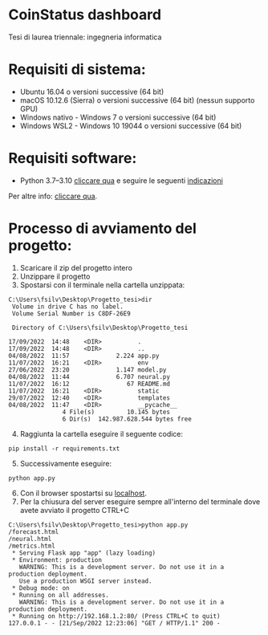 # CoinStatus dashboard
Tesi di laurea triennale: ingegneria informatica

# Requisiti di sistema:
- Ubuntu 16.04 o versioni successive (64 bit)
- macOS 10.12.6 (Sierra) o versioni successive (64 bit) (nessun supporto GPU)
- Windows nativo - Windows 7 o versioni successive (64 bit)
- Windows WSL2 - Windows 10 19044 o versioni successive (64 bit)


# Requisiti software:
- Python 3.7–3.10 [cliccare qua](https://www.python.org/downloads/) e seguire le seguenti [indicazioni](https://www.youtube.com/watch?v=Kn1HF3oD19c&ab_channel=AmitThinks)

Per altre info:  [cliccare qua](https://www.tensorflow.org/install/pip#software_requirements).


# Processo di avviamento del progetto:
1. Scaricare il zip del progetto intero
2. Unzippare il progetto 
3. Spostarsi con il terminale nella cartella unzippata:

````
C:\Users\fsilv\Desktop\Progetto_tesi>dir
 Volume in drive C has no label.
 Volume Serial Number is C8DF-26E9

 Directory of C:\Users\fsilv\Desktop\Progetto_tesi

17/09/2022  14:48    <DIR>          .
17/09/2022  14:48    <DIR>          ..
04/08/2022  11:57             2.224 app.py
11/07/2022  16:21    <DIR>          env
27/06/2022  23:20             1.147 model.py
04/08/2022  11:44             6.707 neural.py
11/07/2022  16:12                67 README.md
11/07/2022  16:21    <DIR>          static
29/07/2022  12:40    <DIR>          templates
04/08/2022  11:47    <DIR>          __pycache__
               4 File(s)         10.145 bytes
               6 Dir(s)  142.987.628.544 bytes free
````

4. Raggiunta la cartella eseguire il seguente codice:

````
pip install -r requirements.txt
````


5. Successivamente eseguire:

````
python app.py
````

6. Con il browser spostartsi su [localhost](http://127.0.0.1:80). 
7. Per la chiusura del server eseguire sempre all'interno del terminale dove avete avviato il progetto CTRL+C

````
C:\Users\fsilv\Desktop\Progetto_tesi>python app.py
/forecast.html
/neural.html
/metrics.html
 * Serving Flask app "app" (lazy loading)
 * Environment: production
   WARNING: This is a development server. Do not use it in a production deployment.
   Use a production WSGI server instead.
 * Debug mode: on
 * Running on all addresses.
   WARNING: This is a development server. Do not use it in a production deployment.
 * Running on http://192.168.1.2:80/ (Press CTRL+C to quit)
127.0.0.1 - - [21/Sep/2022 12:23:06] "GET / HTTP/1.1" 200 -
````
